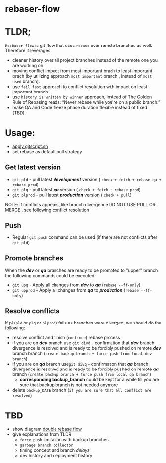 # rebaser-flow


# TLDR;

`Resbaser flow` is git flow that uses `rebase` over remote branches as well. Therefore it leverages:
 - cleaner history over all project branches instead of the remote one you are working on.
 - moving conflict impact from most important brach to least important brach (by utilizing approach `most important` branch ,  instead of `most used` branch).
 - use `fail fast` approach to conflict resolution with impact on least important branch.
 - use `history is written by winner` approach, instead of The Golden Rule of Rebasing reads: “Never rebase while you're on a public branch.”
 - make QA and Code freeze phase duration flexible instead of fixed (TBD).

# Usage:

- [apply gitscript.sh](./gitscript.sh)
- set rebase as default pull strategy 

## Get latest version

- `git pld` - pull latest ***development*** version ( `check + fetch + rebase qa + rebase prod`)
- `git plq` - pull latest ***qa*** version ( `check + fetch + rebase prod`)
- `git plprod` - pull latest ***production*** version ( `check + pull`)

NOTE: if conflicts appears, like branch divergence DO NOT USE PULL OR MERGE , see following conflict resolution

## Push

- Regular `git push` command can be used (if there are not conflicts after `git pld`)

## Promote branches

When the ***dev*** or ***qa*** branches are ready to be promoted to "upper" branch the following commands could be executed:

- `git upq` - Apply all changes from ***dev*** to ***qa*** (`rebase --ff-only`)
- `git upprod` - Apply all changes from ***qa*** to ***production*** (`rebase --ff-only`)

## Resolve conflicts

  If pl (`pld` or `plq` or `plprod`) fails as branches were diverged, we should do the following:

- resolve conflict and finish (`continue`) rebase process
- if you are on ***dev*** branch use `git divd` - confirmation that ***dev*** branch divergence is resolved and is ready to be forcibly pushed on remote ***dev*** branch branch (`create backup branch + force push from local dev branch`)
- if you are on ***qa*** branch use`git divq` - confirmation that ***qa*** branch divergence is resolved and is ready to be forcibly pushed on remote ***qa*** branch (`create backup branch + force push from local qa branch`)
  - **corresponding backup_branch** could be kept for a while till you are sure that backup branch is not needed anymore
- delete `backup_DATE` branch (`if you are sure that all conflict are resolved`)

# TBD
- show diagram [double rebase flow](temp.md)
- give explanations from TLDR
  - `force push` limitation with backup branches
  - `garbage branch collector`
  - timing concept and branch *delays*
  - dev history and deployment history
